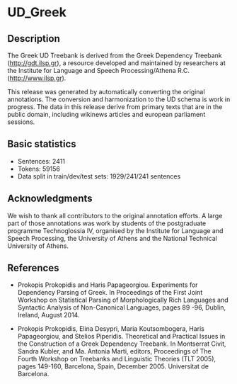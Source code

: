 # UD_Greek

## Description
The Greek UD Treebank is derived from the Greek
Dependency Treebank (http://gdt.ilsp.gr), a resource developed and maintained by researchers at the Institute for Language and Speech Processing/Athena R.C. (http://www.ilsp.gr).

This release was generated by automatically converting the original annotations. The conversion and harmonization to the UD schema is work in progress. The data in this release derive from primary texts that are in the public domain, including wikinews articles and european parliament sessions.

## Basic statistics

- Sentences:  2411
- Tokens:  59156
- Data split in train/dev/test sets: 1929/241/241 sentences

## Acknowledgments

We wish to thank all contributors to the original annotation efforts. A large part of those annotations was work by students of the postgraduate programme Technoglossia IV, organised by the Institute for Language and Speech Processing, the University of Athens and the National Technical University of Athens.

## References

* Prokopis Prokopidis and Haris Papageorgiou. Experiments for Dependency Parsing of Greek. In Proceedings of the First Joint Workshop on Statistical Parsing of Morphologically Rich Languages and Syntactic Analysis of Non-Canonical Languages, pages 89 -96, Dublin, Ireland, August 2014.

* Prokopis Prokopidis, Elina Desypri, Maria Koutsombogera, Haris Papageorgiou, and Stelios Piperidis. Theoretical and Practical Issues in the Construction of a Greek Dependency Treebank. In Montserrat Civit, Sandra Kubler, and Ma. Antonia Marti, editors, Proceedings of The Fourth Workshop on Treebanks and Linguistic Theories (TLT 2005), pages 149-160, Barcelona, Spain, December 2005. Universitat de Barcelona.
